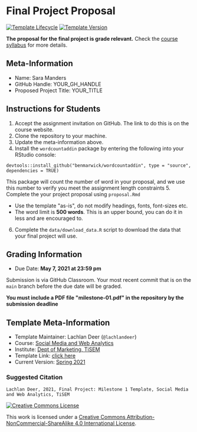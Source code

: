 # Final Project Proposal

[![Template Lifecycle](https://img.shields.io/badge/lifecycle-maturing-blue.svg)](https://www.tidyverse.org/lifecycle/#maturing)
[![Template Version](https://img.shields.io/badge/version-2021-green.svg)]()

**The proposal for the final project is grade relevant.**
Check the [course syllabus](https://tisem-digital-marketing.github.io/2021-smwa/assets/syllabus.pdf) for more details.

## Meta-Information 

* Name: Sara Manders
* GitHub Handle: YOUR_GH_HANDLE
* Proposed Project Title: YOUR_TITLE

## Instructions for Students

1. Accept the assignment invitation on GitHub. The link to do this is on the course website.
2. Clone the repository to your machine.
3. Update the meta-information above.
4. Install the `wordcountaddin` package by entering the following into your RStudio console:
```{r}
devtools::install_github("benmarwick/wordcountaddin", type = "source", dependencies = TRUE)
```
This package will count the number of word in your proposal, and we use this number to verify you meet the assignment length constraints
5. Complete the your project proposal using `proposal.Rmd`
  * Use the template "as-is", do not modify headings, fonts, font-sizes etc.
  * The word limit is **500 words**. This is an upper bound, you can do it in less and are encouraged to.
6. Complete the `data/download_data.R` script to download the data that your final project will use.

## Grading Information

* Due Date: **May 7, 2021 at 23:59 pm**

Submission is via GitHub Classroom.
Your most recent commit that is on the `main` branch before the due date will be graded.

**You must include a PDF file "milestone-01.pdf" in the repository by the submission deadline**

## Template Meta-Information

*   Template Maintainer: Lachlan Deer (`@lachlandeer`)
*   Course: [Social Media and Web Analytics](https://github.com/tisem-social-media)
*   Institute: [Dept of Marketing, TiSEM](https://www.tilburguniversity.edu/about/schools/economics-and-management/organization/departments/marketing)
*   Template Link: [click here](https://github.com/tisem-digital-marketing/project-milestone-01)
*   Current Version: [Spring 2021](https://tisem-digital-marketing.github.io/2021-smwa/)

### Suggested Citation

```
Lachlan Deer, 2021, Final Project: Milestone 1 Template, Social Media and Web Analytics, TiSEM
```

<a rel="license" href="http://creativecommons.org/licenses/by-nc-sa/4.0/"><img alt="Creative Commons License" style="border-width:0" src="https://i.creativecommons.org/l/by-nc-sa/4.0/88x31.png" /></a><br />

This work is licensed under a <a rel="license" href="http://creativecommons.org/licenses/by-nc-sa/4.0/">Creative Commons Attribution-NonCommercial-ShareAlike 4.0 International License</a>.